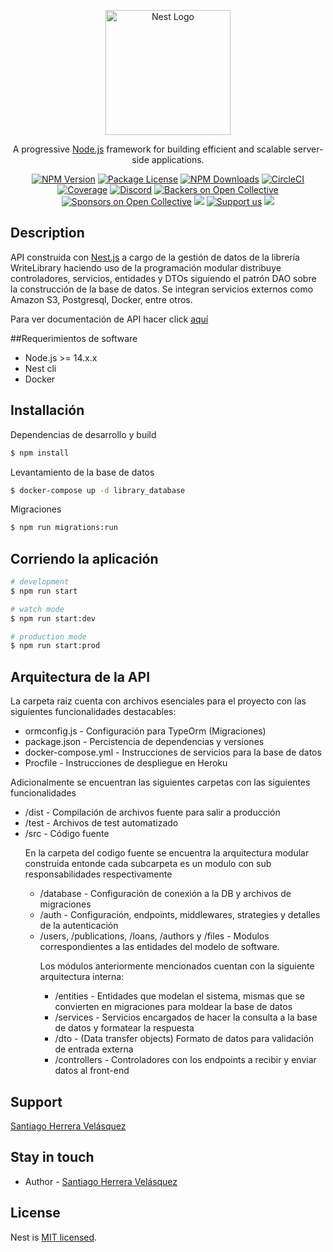 <p align="center">
  <a href="http://nestjs.com/" target="blank"><img src="https://nestjs.com/img/logo-small.svg" width="200" alt="Nest Logo" /></a>
</p>

[circleci-image]: https://img.shields.io/circleci/build/github/nestjs/nest/master?token=abc123def456
[circleci-url]: https://circleci.com/gh/nestjs/nest

  <p align="center">A progressive <a href="http://nodejs.org" target="_blank">Node.js</a> framework for building efficient and scalable server-side applications.</p>
    <p align="center">
<a href="https://www.npmjs.com/~nestjscore" target="_blank"><img src="https://img.shields.io/npm/v/@nestjs/core.svg" alt="NPM Version" /></a>
<a href="https://www.npmjs.com/~nestjscore" target="_blank"><img src="https://img.shields.io/npm/l/@nestjs/core.svg" alt="Package License" /></a>
<a href="https://www.npmjs.com/~nestjscore" target="_blank"><img src="https://img.shields.io/npm/dm/@nestjs/common.svg" alt="NPM Downloads" /></a>
<a href="https://circleci.com/gh/nestjs/nest" target="_blank"><img src="https://img.shields.io/circleci/build/github/nestjs/nest/master" alt="CircleCI" /></a>
<a href="https://coveralls.io/github/nestjs/nest?branch=master" target="_blank"><img src="https://coveralls.io/repos/github/nestjs/nest/badge.svg?branch=master#9" alt="Coverage" /></a>
<a href="https://discord.gg/G7Qnnhy" target="_blank"><img src="https://img.shields.io/badge/discord-online-brightgreen.svg" alt="Discord"/></a>
<a href="https://opencollective.com/nest#backer" target="_blank"><img src="https://opencollective.com/nest/backers/badge.svg" alt="Backers on Open Collective" /></a>
<a href="https://opencollective.com/nest#sponsor" target="_blank"><img src="https://opencollective.com/nest/sponsors/badge.svg" alt="Sponsors on Open Collective" /></a>
  <a href="https://paypal.me/kamilmysliwiec" target="_blank"><img src="https://img.shields.io/badge/Donate-PayPal-ff3f59.svg"/></a>
    <a href="https://opencollective.com/nest#sponsor"  target="_blank"><img src="https://img.shields.io/badge/Support%20us-Open%20Collective-41B883.svg" alt="Support us"></a>
  <a href="https://twitter.com/nestframework" target="_blank"><img src="https://img.shields.io/twitter/follow/nestframework.svg?style=social&label=Follow"></a>
</p>
  <!--[![Backers on Open Collective](https://opencollective.com/nest/backers/badge.svg)](https://opencollective.com/nest#backer)
  [![Sponsors on Open Collective](https://opencollective.com/nest/sponsors/badge.svg)](https://opencollective.com/nest#sponsor)-->

## Description

API construida con [Nest.js](https://github.com/nestjs/nest) a cargo de la gestión de datos de la librería WriteLibrary
haciendo uso de la programación modular distribuye controladores, servicios, entidades y DTOs siguiendo el patrón DAO sobre la 
construcción de la base de datos. Se integran servicios externos como Amazon S3, Postgresql, Docker, entre otros.

Para ver documentación de API hacer click [aquí](https://damp-reef-29694.herokuapp.com/docs)

##Requerimientos de software

<ul>
    <li>Node.js >= 14.x.x</li>
    <li>Nest cli</li>
    <li>Docker</li>
</ul>

## Installación

Dependencias de desarrollo y build
```bash
$ npm install
```

Levantamiento de la base de datos
```bash
$ docker-compose up -d library_database
```

Migraciones
```bash
$ npm run migrations:run
```

## Corriendo la aplicación

```bash
# development
$ npm run start

# watch mode
$ npm run start:dev

# production mode
$ npm run start:prod
```

## Arquitectura de la API

La carpeta raiz cuenta con archivos  esenciales para el proyecto con las siguientes funcionalidades destacables:
<ul>
<li>ormconfig.js - Configuración para TypeOrm (Migraciones)</li>
<li>package.json - Percistencia de dependencias y versiones</li>
<li>docker-compose.yml - Instrucciones de servicios para la base de datos</li>
<li>Procfile -  Instrucciones de despliegue en Heroku</li>
</ul>

Adicionalmente se encuentran las siguientes carpetas con las siguientes funcionalidades
<ul>
<li>/dist - Compilación de archivos fuente para salir a producción</li>
<li>/test - Archivos de test automatizado</li>
<li>/src - Código fuente</li>

En la carpeta del codigo fuente se encuentra la arquitectura modular construida entonde cada subcarpeta es un modulo con sub
responsabilidades respectivamente
<ul>
<li>/database - Configuración de conexión a la DB y archivos de migraciones</li>
<li>/auth - Configuración, endpoints, middlewares, strategies y detalles de la autenticación</li>
<li>/users, /publications, /loans, /authors y /files - Modulos correspondientes a las entidades del modelo de software.</li>

Los módulos anteriormente mencionados cuentan con la siguiente arquitectura interna:
<ul>
<li>/entities - Entidades que modelan el sistema, mismas que se convierten en migraciones para moldear la base de datos</li>
<li>/services - Servicios encargados de hacer la consulta a la base de datos y formatear la respuesta</li>
<li>/dto - (Data transfer objects) Formato de datos para validación de entrada externa</li>
<li>/controllers -  Controladores con los endpoints a recibir y enviar datos al front-end</li>
</ul>
</ul>
</ul>


## Support

[Santiago Herrera Velásquez](https://github.com/santiagoHV)

## Stay in touch

- Author - [Santiago Herrera Velásquez](https://github.com/santiagoHV)

## License

Nest is [MIT licensed](LICENSE).
